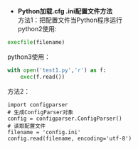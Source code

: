 + **Python加载.cfg .ini配置文件方法**  
方法1：把配置文件当Python程序运行  
python2使用:  
```python
execfile(filename)
```
python3使用：  
```python
with open('test1.py','r') as f:
    exec(f.read())
```
方法2：  
```
import configparser
# 生成ConfigParser对象
config = configparser.ConfigParser()
# 读取配置文件
filename = 'config.ini'
config.read(filename, encoding='utf-8')
```
